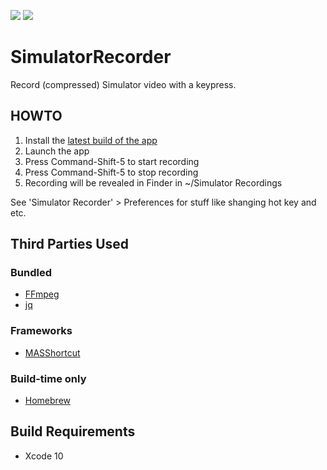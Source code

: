 [![](https://travis-ci.org/grigorye/SimulatorRecorder.svg?branch=master)](https://travis-ci.org/grigorye/SimulatorRecorder)
[![](https://gitlab.com/grigorye/SimulatorRecorder/badges/master/pipeline.svg)](https://gitlab.com/grigorye/SimulatorRecorder/commits/master)

# SimulatorRecorder

Record (compressed) Simulator video with a keypress.

## HOWTO

1. Install the [latest build of the app]('https://gitlab.com/grigorye/SimulatorRecorder/-/jobs/artifacts/master/raw/build/SimulatorRecorder.pkg?job=build_project')
2. Launch the app
3. Press Command-Shift-5 to start recording
4. Press Command-Shift-5 to stop recording
5. Recording will be revealed in Finder in ~/Simulator Recordings

See 'Simulator Recorder' > Preferences for stuff like shanging hot key and etc.
 

## Third Parties Used

### Bundled

* [FFmpeg](https://ffmpeg.org)
* [jq](https://stedolan.github.io/jq)

### Frameworks

* [MASShortcut](https://github.com/shpakovski/MASShortcut)

### Build-time only

* [Homebrew](https://brew.sh)

## Build Requirements

* Xcode 10
